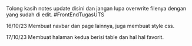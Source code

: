 Tolong kasih notes update disini dan jangan lupa overwrite filenya dengan yang sudah di edit.
#FrontEndTugasUTS

16/10/23 
Membuat navbar dan page lainnya, juga membuat style css.

17/10/23
Membuat halaman kedua berisi table dan hal hal favorit.
